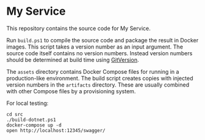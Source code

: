# My Service

This repository contains the source code for My Service.

Run `build.ps1` to compile the source code and package the result in Docker images.
This script takes a version number as an input argument. The source code itself contains no version numbers. Instead version numbers should be determined at build time using [GitVersion](http://gitversion.readthedocs.io/).

The `assets` directory contains Docker Compose files for running in a production-like environment.
The build script creates copies with injected version numbers in the `artifacts` directory. These are usually combined with other Compose files by a provisioning system.

For local testing:

    cd src
    ./build-dotnet.ps1
    docker-compose up -d
    open http://localhost:12345/swagger/
